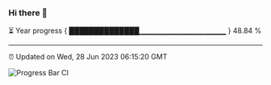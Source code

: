 ### Hi there 👋

⏳ Year progress { ██████████████▁▁▁▁▁▁▁▁▁▁▁▁▁▁▁▁ } 48.84 %

---

⏰ Updated on Wed, 28 Jun 2023 06:15:20 GMT

![Progress Bar CI](https://github.com/liununu/liununu/workflows/Progress%20Bar%20CI/badge.svg)
